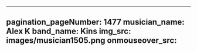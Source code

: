 ------
pagination_pageNumber: 1477
musician_name: Alex K
band_name: Kins
img_src: images/musician1505.png
onmouseover_src: 
------